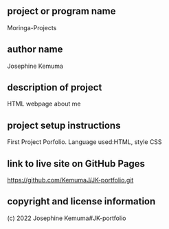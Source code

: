 ## project or program name
Moringa-Projects
## author name
Josephine Kemuma
## description of project
HTML webpage about me
## project setup instructions
First Project Porfolio. Language used:HTML, style CSS
## link to live site on GitHub Pages
https://github.com/KemumaJ/JK-portfolio.git
## copyright and license information
(c) 2022 Josephine Kemuma#JK-portfolio
